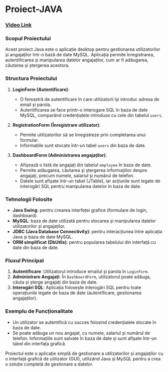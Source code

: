# Proiect-JAVA

### [Video Link](https://drive.google.com/file/d/1yZVe1SQY9r1KBVslqY74fUx5qQyliGHq/view?usp=drive_link)

### **Scopul Proiectului**
Acest proiect Java este o aplicație desktop pentru gestionarea utilizatorilor și angajaților într-o bază de date MySQL. Aplicația permite înregistrarea, autentificarea și manipularea datelor angajaților, cum ar fi adăugarea, căutarea și ștergerea acestora.

### **Structura Proiectului**

1. **LoginForm (Autentificare)**:
   - O fereastră de autentificare în care utilizatorii își introduc adresa de email și parola.
   - Autentificarea se face printr-o interogare SQL în baza de date MySQL, comparând credențialele introduse cu cele din tabelul `users`.

2. **RegistrationForm (Înregistrare utilizator)**:
   - Permite utilizatorilor să se înregistreze prin completarea unui formular.
   - Informațiile sunt stocate într-un tabel `users` din baza de date.

3. **DashboardForm (Administrarea angajaților)**:
   - Afișează o listă de angajați din tabelul `employee` în baza de date.
   - Permite adăugarea, căutarea și ștergerea informațiilor despre angajați, precum numele, salariul și numărul de telefon.
   - Datele sunt afișate într-un tabel (JTable), iar acțiunile sunt legate de interogări SQL pentru manipularea datelor în baza de date.

### **Tehnologii Folosite**
- **Java Swing**: pentru crearea interfeței grafice (formulare de login, dashboard).
- **MySQL**: baza de date utilizată pentru stocarea și manipularea datelor utilizatorilor și angajaților.
- **JDBC (Java Database Connectivity)**: pentru interacțiunea între aplicația Java și baza de date MySQL.
- **ORM simplificat (DbUtils)**: pentru popularea tabelului din interfață cu date din baza de date.

### **Fluxul Principal**
1. **Autentificare**: Utilizatorul introduce emailul și parola în `LoginForm`.
2. **Administrare Angajați**: În `DashboardForm`, utilizatorul poate adăuga, căuta și șterge angajați din baza de date.
3. **Interogări SQL**: Aplicația folosește interogări SQL pentru toate operațiunile legate de baza de date (autentificare, gestionarea angajaților).

### **Exemplu de Funcționalitate**
- Un utilizator se autentifică cu succes folosind credențialele stocate în baza de date.
- Se poate adăuga un nou angajat, cu numele, salariul și numărul de telefon. Informațiile sunt salvate în baza de date și sunt afișate într-un tabel din interfața grafică.

Proiectul este o aplicație simplă de gestionare a utilizatorilor și angajaților cu o interfață grafică de utilizator (GUI), utilizând Java și MySQL pentru a crea o soluție completă de gestionare a datelor.
